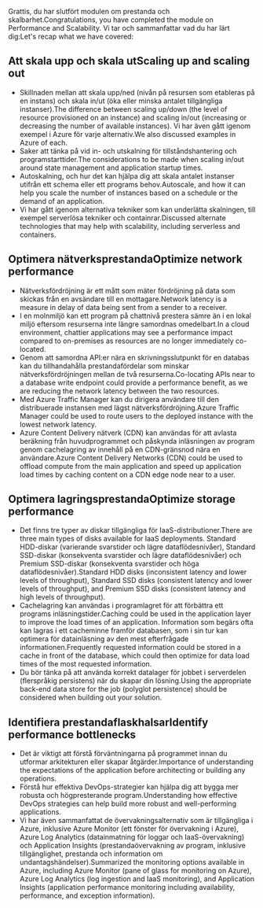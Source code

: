 <span data-ttu-id="bd6ff-101">Grattis, du har slutfört modulen om prestanda och skalbarhet.</span><span class="sxs-lookup"><span data-stu-id="bd6ff-101">Congratulations, you have completed the module on Performance and Scalability.</span></span> <span data-ttu-id="bd6ff-102">Vi tar och sammanfattar vad du har lärt dig:</span><span class="sxs-lookup"><span data-stu-id="bd6ff-102">Let's recap what we have covered:</span></span>

## <a name="scaling-up-and-scaling-out"></a><span data-ttu-id="bd6ff-103">Att skala upp och skala ut</span><span class="sxs-lookup"><span data-stu-id="bd6ff-103">Scaling up and scaling out</span></span>

- <span data-ttu-id="bd6ff-104">Skillnaden mellan att skala upp/ned (nivån på resursen som etableras på en instans) och skala in/ut (öka eller minska antalet tillgängliga instanser).</span><span class="sxs-lookup"><span data-stu-id="bd6ff-104">The difference between scaling up/down (the level of resource provisioned on an instance) and scaling in/out (increasing or decreasing the number of available instances).</span></span> <span data-ttu-id="bd6ff-105">Vi har även gått igenom exempel i Azure för varje alternativ.</span><span class="sxs-lookup"><span data-stu-id="bd6ff-105">We also discussed examples in Azure of each.</span></span>
- <span data-ttu-id="bd6ff-106">Saker att tänka på vid in- och utskalning för tillståndshantering och programstarttider.</span><span class="sxs-lookup"><span data-stu-id="bd6ff-106">The considerations to be made when scaling in/out around state management and application startup times.</span></span>
- <span data-ttu-id="bd6ff-107">Autoskalning, och hur det kan hjälpa dig att skala antalet instanser utifrån ett schema eller ett programs behov.</span><span class="sxs-lookup"><span data-stu-id="bd6ff-107">Autoscale, and how it can help you scale the number of instances based on a schedule or the demand of an application.</span></span>
- <span data-ttu-id="bd6ff-108">Vi har gått igenom alternativa tekniker som kan underlätta skalningen, till exempel serverlösa tekniker och containrar.</span><span class="sxs-lookup"><span data-stu-id="bd6ff-108">Discussed alternate technologies that may help with scalability, including serverless and containers.</span></span>

## <a name="optimize-network-performance"></a><span data-ttu-id="bd6ff-109">Optimera nätverksprestanda</span><span class="sxs-lookup"><span data-stu-id="bd6ff-109">Optimize network performance</span></span>

- <span data-ttu-id="bd6ff-110">Nätverksfördröjning är ett mått som mäter fördröjning på data som skickas från en avsändare till en mottagare.</span><span class="sxs-lookup"><span data-stu-id="bd6ff-110">Network latency is a measure in delay of data being sent from a sender to a receiver.</span></span>
- <span data-ttu-id="bd6ff-111">I en molnmiljö kan ett program på chattnivå prestera sämre än i en lokal miljö eftersom resurserna inte längre samordnas omedelbart.</span><span class="sxs-lookup"><span data-stu-id="bd6ff-111">In a cloud environment, chattier applications may see a performance impact compared to on-premises as resources are no longer immediately co-located.</span></span>
- <span data-ttu-id="bd6ff-112">Genom att samordna API:er nära en skrivningsslutpunkt för en databas kan du tillhandahålla prestandafördelar som minskar nätverksfördröjningen mellan de två resurserna.</span><span class="sxs-lookup"><span data-stu-id="bd6ff-112">Co-locating APIs near to a database write endpoint could provide a performance benefit, as we are reducing the network latency between the two resources.</span></span>
- <span data-ttu-id="bd6ff-113">Med Azure Traffic Manager kan du dirigera användare till den distribuerade instansen med lägst nätverksfördröjning.</span><span class="sxs-lookup"><span data-stu-id="bd6ff-113">Azure Traffic Manager could be used to route users to the deployed instance with the lowest network latency.</span></span>
- <span data-ttu-id="bd6ff-114">Azure Content Delivery nätverk (CDN) kan användas för att avlasta beräkning från huvudprogrammet och påskynda inläsningen av program genom cachelagring av innehåll på en CDN-gränsnod nära en användare.</span><span class="sxs-lookup"><span data-stu-id="bd6ff-114">Azure Content Delivery Networks (CDN) could be used to offload compute from the main application and speed up application load times by caching content on a CDN edge node near to a user.</span></span>

## <a name="optimize-storage-performance"></a><span data-ttu-id="bd6ff-115">Optimera lagringsprestanda</span><span class="sxs-lookup"><span data-stu-id="bd6ff-115">Optimize storage performance</span></span>

- <span data-ttu-id="bd6ff-116">Det finns tre typer av diskar tillgängliga för IaaS-distributioner.</span><span class="sxs-lookup"><span data-stu-id="bd6ff-116">There are three main types of disks available for IaaS deployments.</span></span> <span data-ttu-id="bd6ff-117">Standard HDD-diskar (varierande svarstider och lägre dataflödesnivåer), Standard SSD-diskar (konsekventa svarstider och lägre dataflödesnivåer) och Premium SSD-diskar (konsekventa svarstider och höga dataflödesnivåer).</span><span class="sxs-lookup"><span data-stu-id="bd6ff-117">Standard HDD disks (inconsistent latency and lower levels of throughput), Standard SSD disks (consistent latency and lower levels of throughput), and Premium SSD disks (consistent latency and high levels of throughput).</span></span>
- <span data-ttu-id="bd6ff-118">Cachelagring kan användas i programlagret för att förbättra ett programs inläsningstider.</span><span class="sxs-lookup"><span data-stu-id="bd6ff-118">Caching could be used in the application layer to improve the load times of an application.</span></span> <span data-ttu-id="bd6ff-119">Information som begärs ofta kan lagras i ett cacheminne framför databasen, som i sin tur kan optimera för datainläsning av den mest efterfrågade informationen.</span><span class="sxs-lookup"><span data-stu-id="bd6ff-119">Frequently requested information could be stored in a cache in front of the database, which could then optimize for data load times of the most requested information.</span></span>
- <span data-ttu-id="bd6ff-120">Du bör tänka på att använda korrekt datalager för jobbet i serverdelen (flerspråkig persistens) när du skapar din lösning.</span><span class="sxs-lookup"><span data-stu-id="bd6ff-120">Using the appropriate back-end data store for the job (polyglot persistence) should be considered when building out your solution.</span></span>

## <a name="identify-performance-bottlenecks"></a><span data-ttu-id="bd6ff-121">Identifiera prestandaflaskhalsar</span><span class="sxs-lookup"><span data-stu-id="bd6ff-121">Identify performance bottlenecks</span></span>

- <span data-ttu-id="bd6ff-122">Det är viktigt att förstå förväntningarna på programmet innan du utformar arkitekturen eller skapar åtgärder.</span><span class="sxs-lookup"><span data-stu-id="bd6ff-122">Importance of understanding the expectations of the application before architecting or building any operations.</span></span>
- <span data-ttu-id="bd6ff-123">Förstå hur effektiva DevOps-strategier kan hjälpa dig att bygga mer robusta och högpresterande program.</span><span class="sxs-lookup"><span data-stu-id="bd6ff-123">Understanding how effective DevOps strategies can help build more robust and well-performing applications.</span></span>
- <span data-ttu-id="bd6ff-124">Vi har även sammanfattat de övervakningsalternativ som är tillgängliga i Azure, inklusive Azure Monitor (ett fönster för övervakning i Azure), Azure Log Analytics (datainmatning för loggar och IaaS-övervakning) och Application Insights (prestandaövervakning av program, inklusive tillgänglighet, prestanda och information om undantagshändelser).</span><span class="sxs-lookup"><span data-stu-id="bd6ff-124">Summarized the monitoring options available in Azure, including Azure Monitor (pane of glass for monitoring on Azure), Azure Log Analytics (log ingestion and IaaS monitoring), and Application Insights (application performance monitoring including availability, performance, and exception information).</span></span>
